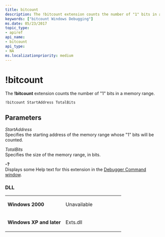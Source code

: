 ```yaml
---
title: bitcount
description: The !bitcount extension counts the number of "1" bits in a memory range.
keywords: ["bitcount Windows Debugging"]
ms.date: 05/23/2017
topic_type:
- apiref
api_name:
- bitcount
api_type:
- NA
ms.localizationpriority: medium
---
```


# !bitcount


The **!bitcount** extension counts the number of "1" bits in a memory range.

```dbgcmd
!bitcount StartAddress TotalBits
```

## <span id="Parameters"></span><span id="parameters"></span><span id="PARAMETERS"></span>Parameters


<span id="_______StartAddress______"></span><span id="_______startaddress______"></span><span id="_______STARTADDRESS______"></span> *StartAddress*   
Specifies the starting address of the memory range whose "1" bits will be counted.

<span id="_______TotalBits______"></span><span id="_______totalbits______"></span><span id="_______TOTALBITS______"></span> *TotalBits*   
Specifies the size of the memory range, in bits.

<span id="_______-_______"></span> **-?**   
Displays some Help text for this extension in the [Debugger Command window](debugger-command-window.md).

### <span id="DLL"></span><span id="dll"></span>DLL

<table>
<colgroup>
<col width="50%" />
<col width="50%" />
</colgroup>
<tbody>
<tr class="odd">
<td align="left"><p><strong>Windows 2000</strong></p></td>
<td align="left"><p>Unavailable</p></td>
</tr>
<tr class="even">
<td align="left"><p><strong>Windows XP and later</strong></p></td>
<td align="left"><p>Exts.dll</p></td>
</tr>
</tbody>
</table>

 

 

 






